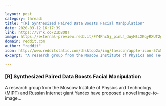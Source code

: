 ```yaml
---

layout: post
category: threads
title: "[R] Synthesized Paired Data Boosts Facial Manipulation"
date: 2020-03-12 16:17:39
link: https://vrhk.co/2IDBOQT
image: https://external-preview.redd.it/FY4Fhc5j_pinLh_duyMliXKqyRXUT2gFQ1O5LvQxOks.jpg?width=1200&height=400&auto=webp&crop=1200:400,smart&s=6192517bffa31d9c924da30e45d81b49d898e2e6
domain: reddit.com
author: "reddit"
icon: http://www.redditstatic.com/desktop2x/img/favicon/apple-icon-57x57.png
excerpt: "A research group from the Moscow Institute of Physics and Technology (MIPT) and Russian Internet giant Yandex have proposed a novel image-to-image..."

---
```


### [R] Synthesized Paired Data Boosts Facial Manipulation

A research group from the Moscow Institute of Physics and Technology (MIPT) and Russian Internet giant Yandex have proposed a novel image-to-image...